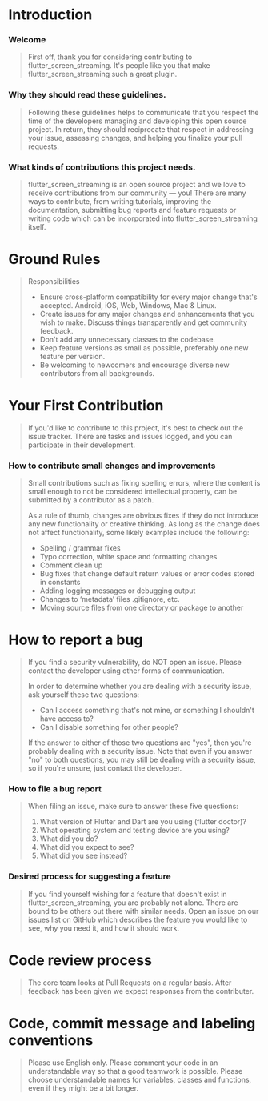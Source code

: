 # Introduction

### Welcome

> First off, thank you for considering contributing to flutter_screen_streaming. It's people like you that make flutter_screen_streaming such a great plugin.

### Why they should read these guidelines.

> Following these guidelines helps to communicate that you respect the time of the developers managing and developing this open source project. In return, they should reciprocate that respect in addressing your issue, assessing changes, and helping you finalize your pull requests.

### What kinds of contributions this project needs.

> flutter_screen_streaming is an open source project and we love to receive contributions from our community — you! There are many ways to contribute, from writing tutorials, improving the documentation, submitting bug reports and feature requests or writing code which can be incorporated into flutter_screen_streaming itself.

# Ground Rules

> Responsibilities
> * Ensure cross-platform compatibility for every major change that's accepted. Android, iOS, Web, Windows, Mac & Linux.
> * Create issues for any major changes and enhancements that you wish to make. Discuss things transparently and get community feedback.
> * Don't add any unnecessary classes to the codebase.
> * Keep feature versions as small as possible, preferably one new feature per version.
> * Be welcoming to newcomers and encourage diverse new contributors from all backgrounds.

# Your First Contribution

> If you'd like to contribute to this project, it's best to check out the issue tracker. There are tasks and issues logged, and you can participate in their development.

### How to contribute small changes and improvements

> Small contributions such as fixing spelling errors, where the content is small enough to not be considered intellectual property, can be submitted by a contributor as a patch.
>
>As a rule of thumb, changes are obvious fixes if they do not introduce any new functionality or creative thinking. As long as the change does not affect functionality, some likely examples include the following:
>* Spelling / grammar fixes
>* Typo correction, white space and formatting changes
>* Comment clean up
>* Bug fixes that change default return values or error codes stored in constants
>* Adding logging messages or debugging output
>* Changes to ‘metadata’ files .gitignore, etc.
>* Moving source files from one directory or package to another

# How to report a bug

> If you find a security vulnerability, do NOT open an issue. Please contact the developer using other forms of communication.
>
> In order to determine whether you are dealing with a security issue, ask yourself these two questions:
> * Can I access something that's not mine, or something I shouldn't have access to?
> * Can I disable something for other people?
>
> If the answer to either of those two questions are "yes", then you're probably dealing with a security issue. Note that even if you answer "no" to both questions, you may still be dealing with a security issue, so if you're unsure, just contact the developer.

### How to file a bug report

> When filing an issue, make sure to answer these five questions:
>
> 1. What version of Flutter and Dart are you using (flutter doctor)?
> 2. What operating system and testing device are you using?
> 3. What did you do?
> 4. What did you expect to see?
> 5. What did you see instead?

### Desired process for suggesting a feature

> If you find yourself wishing for a feature that doesn't exist in flutter_screen_streaming, you are probably not alone. There are bound to be others out there with similar needs. Open an issue on our issues list on GitHub which describes the feature you would like to see, why you need it, and how it should work.

# Code review process

> The core team looks at Pull Requests on a regular basis.
> After feedback has been given we expect responses from the contributer.

# Code, commit message and labeling conventions

> Please use English only.
> Please comment your code in an understandable way so that a good teamwork is possible.
> Please choose understandable names for variables, classes and functions, even if they might be a bit longer.